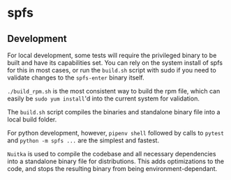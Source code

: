 # spfs

## Development

For local development, some tests will require the privileged binary to be built and have its capabilities set. You can rely on the system install of spfs for this in most cases, or run the `build.sh` script with sudo if you need to validate changes to the `spfs-enter` binary itself.

`./build_rpm.sh` is the most consistent way to build the rpm file, which can easily be `sudo yum install`'d into the current system for validation.

The `build.sh` script compiles the binaries and standalone binary file into a local build folder.

For python development, however, `pipenv shell` followed by calls to `pytest` and `python -m spfs ...` are the simplest and fastest.

`Nuitka` is used to compile the codebase and all necessary dependencies into a standalone binary file for distributions. This adds optimizations to the code, and stops the resulting binary from being environment-dependant.
